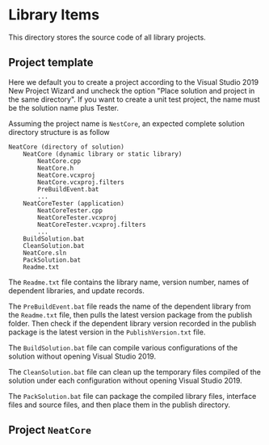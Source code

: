 # Library Items

This directory stores the source code of all library projects.

## Project template

Here we default you to create a project according to the Visual Studio 2019 New Project Wizard and uncheck the option "Place solution and project in the same directory". If you want to create a unit test project, the name must be the solution name plus Tester.

Assuming the project name is `NestCore`, an expected complete solution directory structure is as follow

```
NeatCore (directory of solution)
    NeatCore (dynamic library or static library)
        NeatCore.cpp
        NeatCore.h
        NeatCore.vcxproj
        NeatCore.vcxproj.filters
        PreBuildEvent.bat
        ...
    NeatCoreTester (application)
        NeatCoreTester.cpp
        NeatCoreTester.vcxproj
        NeatCoreTester.vcxproj.filters
        ...
    BuildSolution.bat
    CleanSolution.bat
    NeatCore.sln
    PackSolution.bat
    Readme.txt
```

The `Readme.txt` file contains the library name, version number, names of dependent libraries, and update records.

The `PreBuildEvent.bat` file reads the name of the dependent library from the `Readme.txt` file, then pulls the latest version package from the publish folder. Then check if the dependent library version recorded in the publish package is the latest version in the `PublishVersion.txt` file.

The `BuildSolution.bat` file can compile various configurations of the solution without opening Visual Studio 2019.

The `CleanSolution.bat` file can clean up the temporary files compiled of the solution under each configuration without opening Visual Studio 2019.

The `PackSolution.bat` file can package the compiled library files, interface files and source files, and then place them in the publish directory.

## Project `NeatCore`

